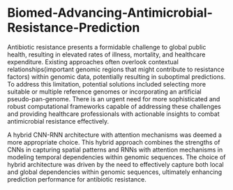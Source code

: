 # Biomed-Advancing-Antimicrobial-Resistance-Prediction

Antibiotic resistance presents a formidable challenge to global public health, resulting in elevated rates of illness, mortality, and healthcare expenditure.
Existing approaches often overlook contextual relationships(important genomic regions that might contribute to resistance factors) within genomic data, potentially resulting in suboptimal predictions.
To address this limitation, potential solutions included selecting more suitable or multiple reference genomes or incorporating an artificial pseudo-pan-genome.
There is an urgent need for more sophisticated and robust computational frameworks capable of addressing these challenges and providing healthcare professionals with actionable insights to combat antimicrobial resistance effectively.

A hybrid CNN-RNN architecture with attention mechanisms was deemed a more appropriate choice.
This hybrid approach combines the strengths of CNNs in capturing spatial patterns and RNNs with attention mechanisms in modeling temporal dependencies within genomic sequences.
The choice of hybrid architecture was driven by the need to effectively capture both local and global dependencies within genomic sequences, ultimately enhancing prediction performance for antibiotic resistance.

